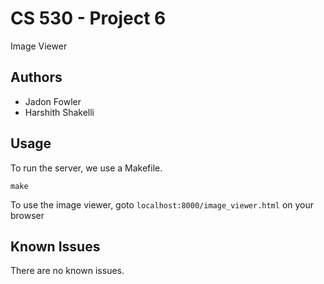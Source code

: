 # CS 530 - Project 6

Image Viewer

## Authors

- Jadon Fowler
- Harshith Shakelli
 
## Usage

To run the server, we use a Makefile.
```
make
```

To use the image viewer, goto `localhost:8000/image_viewer.html` on your browser

## Known Issues

There are no known issues.
